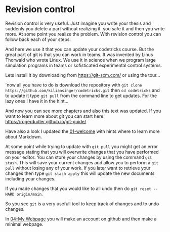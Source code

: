 # Revision control

Revision control is very useful. Just imagine you write your thesis and suddenly you delete a part without realizing it. you safe it and then you write more. At some point you realize the problem. With revision control you can follow back each of your steps.

And here we use it that you can update your codetricks course. But the great part of git is that you can work in teams. It was invented by Linus Thorwald who wrote Linux. We use it in science when we program large simulation programs in teams or sofisticated experimental control systems.

Lets install it by downloading from https://git-scm.com/ or using the tour...

`now all you have to do is download the repository with ``git clone https://github.com/kiliansinger/codetricks.git`` then ``cd codetricks`` and to update it type ``git pull`` from the command line to get updates.
For the lazy ones I have it in the hint...

And now you can see more chapters and also this text was updated.
If you want to learn more about git you can start here: https://rogerdudler.github.io/git-guide/

Have also a look I updated the [01-welcome](./01-welcome.md) with hints where to learn more about Markdown.

At some point while trying to update with ``git pull`` you might get an error message stating that you will overwrite changes that you have performed on your editor.
You can store your changes by using the command ``git stash``. This will save your current changes and allow you to perform a ``git pull`` without losing any of your work.
If you later want to retrieve your changes then type ``git stash apply`` this will update the new documents including your changes.

If you made changes that you would like to all undo then do ``git reset --HARD origin/main``.

So you see ``git`` is a very usefull tool to keep track of changes and to undo changes.

In [04-My Webpage](./04-my_webpage) you will make an account on github and then make a minimal webpage. 




